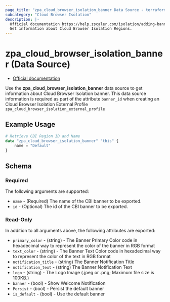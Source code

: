 ```yaml
---
page_title: "zpa_cloud_browser_isolation_banner Data Source - terraform-provider-zpa"
subcategory: "Cloud Browser Isolation"
description: |-
  Official documentation https://help.zscaler.com/isolation/adding-banner-theme-isolation-end-user-notification-zpa
  Get information about Cloud Browser Isolation Regions.
---
```


# zpa_cloud_browser_isolation_banner (Data Source)

* [Official documentation](https://help.zscaler.com/isolation/adding-banner-theme-isolation-end-user-notification-zpa)

Use the **zpa_cloud_browser_isolation_banner** data source to get information about Cloud Browser Isolation banner. This data source information is required as part of the attribute `banner_id` when creating an Cloud Browser Isolation External Profile ``zpa_cloud_browser_isolation_external_profile``

## Example Usage

```terraform
# Retrieve CBI Region ID and Name
data "zpa_cloud_browser_isolation_banner" "this" {
    name = "Default"
}
```

## Schema

### Required

The following arguments are supported:

* `name` - (Required) The name of the CBI banner to be exported.
* `id` - (Optional) The id of the CBI banner to be exported.

### Read-Only

In addition to all arguments above, the following attributes are exported:

* `primary_color` - (string) - The Banner Primary Color code in hexadecimal way to represent the color of the banner in RGB format
* `text_color` - (string) - The Banner Text Color code in hexadecimal way to represent the color of the text in RGB format
* `notification_title` - (string) The Banner Notification Title
* `notification_text` - (string) The Banner Notification Text
* `logo` - (string) - The Logo Image (.jpeg or .png; Maximum file size is 100KB.)
* `banner` - (bool) - Show Welcome Notification
* `Persist` - (bool) - Persist the default banner
* `is_default` - (bool) - Use the default banner
